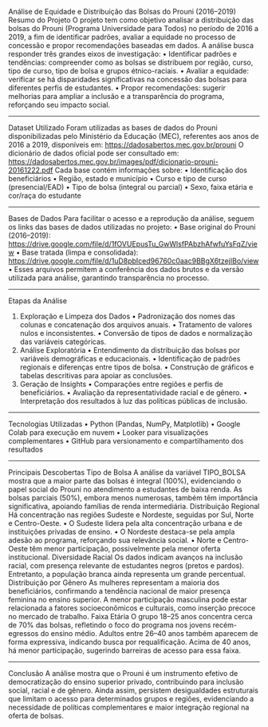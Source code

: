 Análise de Equidade e Distribuição das Bolsas do Prouni (2016–2019)
Resumo do Projeto
O projeto tem como objetivo analisar a distribuição das bolsas do Prouni (Programa Universidade para Todos) no período de 2016 a 2019, a fim de identificar padrões, avaliar a equidade no processo de concessão e propor recomendações baseadas em dados.
A análise busca responder três grandes eixos de investigação:
•	Identificar padrões e tendências: compreender como as bolsas se distribuem por região, curso, tipo de curso, tipo de bolsa e grupos étnico-raciais.
•	Avaliar a equidade: verificar se há disparidades significativas na concessão das bolsas para diferentes perfis de estudantes.
•	Propor recomendações: sugerir melhorias para ampliar a inclusão e a transparência do programa, reforçando seu impacto social.
________________________________________
Dataset Utilizado
Foram utilizadas as bases de dados do Prouni disponibilizadas pelo Ministério da Educação (MEC), referentes aos anos de 2016 a 2019, disponíveis em:
https://dadosabertos.mec.gov.br/prouni
O dicionário de dados oficial pode ser consultado em:
https://dadosabertos.mec.gov.br/images/pdf/dicionario-prouni-20161222.pdf
Cada base contém informações sobre:
•	Identificação dos beneficiários
•	Região, estado e município
•	Curso e tipo de curso (presencial/EAD)
•	Tipo de bolsa (integral ou parcial)
•	Sexo, faixa etária e cor/raça do estudante
________________________________________
Bases de Dados
Para facilitar o acesso e a reprodução da análise, seguem os links das bases de dados utilizadas no projeto:
•	Base original do Prouni (2016–2019):
https://drive.google.com/file/d/1fOVUEpusTu_GwWlsfPAbzhAfwfuYsFqZ/view
•	Base tratada (limpa e consolidada):
https://drive.google.com/file/d/1uD8pbIced96760c0aac9BBgX6tzejIBo/view 
•	Esses arquivos permitem a conferência dos dados brutos e da versão utilizada para análise, garantindo transparência no processo.
________________________________________
Etapas da Análise
1.	Exploração e Limpeza dos Dados
•	Padronização dos nomes das colunas e concatenação dos arquivos anuais.
•	Tratamento de valores nulos e inconsistentes.
•	Conversão de tipos de dados e normalização das variáveis categóricas.
2.	Análise Exploratória
•	Entendimento da distribuição das bolsas por variáveis demográficas e educacionais.
•	Identificação de padrões regionais e diferenças entre tipos de bolsa.
•	Construção de gráficos e tabelas descritivas para apoiar as conclusões.
3.	Geração de Insights
•	Comparações entre regiões e perfis de beneficiários.
•	Avaliação da representatividade racial e de gênero.
•	Interpretação dos resultados à luz das políticas públicas de inclusão.
________________________________________
Tecnologias Utilizadas
•	Python (Pandas, NumPy, Matplotlib)
•	Google Colab para execução em nuvem
•	Looker para visualizações complementares
•	GitHub para versionamento e compartilhamento dos resultados
________________________________________
Principais Descobertas
Tipo de Bolsa
A análise da variável TIPO_BOLSA mostra que a maior parte das bolsas é integral (100%), evidenciando o papel social do Prouni no atendimento a estudantes de baixa renda.
As bolsas parciais (50%), embora menos numerosas, também têm importância significativa, apoiando famílias de renda intermediária.
Distribuição Regional
Há concentração nas regiões Sudeste e Nordeste, seguidas por Sul, Norte e Centro-Oeste.
•	O Sudeste lidera pela alta concentração urbana e de instituições privadas de ensino.
•	O Nordeste destaca-se pela ampla adesão ao programa, reforçando sua relevância social.
•	Norte e Centro-Oeste têm menor participação, possivelmente pela menor oferta institucional.
Diversidade Racial
Os dados indicam avanços na inclusão racial, com presença relevante de estudantes negros (pretos e pardos).
Entretanto, a população branca ainda representa um grande percentual.
Distribuição por Gênero
As mulheres representam a maioria dos beneficiários, confirmando a tendência nacional de maior presença feminina no ensino superior.
A menor participação masculina pode estar relacionada a fatores socioeconômicos e culturais, como inserção precoce no mercado de trabalho.
Faixa Etária
O grupo 18–25 anos concentra cerca de 70% das bolsas, refletindo o foco do programa nos jovens recém-egressos do ensino médio.
Adultos entre 26–40 anos também aparecem de forma expressiva, indicando busca por requalificação.
Acima de 40 anos, há menor participação, sugerindo barreiras de acesso para essa faixa.
________________________________________
Conclusão
A análise mostra que o Prouni é um instrumento efetivo de democratização do ensino superior privado, contribuindo para inclusão social, racial e de gênero.
Ainda assim, persistem desigualdades estruturais que limitam o acesso para determinados grupos e regiões, evidenciando a necessidade de políticas complementares e maior integração regional na oferta de bolsas.

